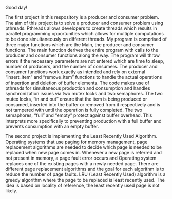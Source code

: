 Good day!

The first project in this respository is a producer and consumer problem. 
The aim of this project is to solve a producer and consumer problem using pthreads. Pthreads allows
developers to create threads which results in parallel programming opportunities which allows for
multiple computations to be done simultaneously on different threads. My program is comprised of
three major functions which are the Main, the producer and consumer functions. The main function
derives the entire program with calls to the producer and consumer functions along the way. The
program will throw errors if the necessary parameters are not entered which are time to sleep, number
of producers, and the number of consumers. The producer and consumer functions work exactly as
intended and rely on external “insert_item” and “remove_item” functions to handle the actual
operations of insertion and deletion of buffer elements. The code makes use of pthreads for
simultaneous production and consumption and handles synchronization issues via two mutex locks and
two semaphores. The two mutex locks, “in and out” ensure that the item is being produced or
consumed, inserted into the buffer or removed from it respectively and is not tampered with until the
operation is fully completed. The two semaphores, “full” and “empty” protect against buffer overhead.
This interprets more specifically to preventing production with a full buffer and prevents consumption
with an empty buffer. 

The second project is implementing the Least Recently Used Algorithm. 
Operating systems that use paging for memory management, page replacement algorithms are needed
to decide which page is needed to be replaced when new page comes in. Whenever a new page is
referred and not present in memory, a page fault error occurs and Operating system replaces one of the
existing pages with a newly needed page. There are different page replacement algorithms and the goal
for each algorithm is to reduce the number of page faults. LRU (Least Recently Used) algorithm is a
greedy algorithm where the page to be replaced is least recently used. The idea is based on locality of
reference, the least recently used page is not likely. 
